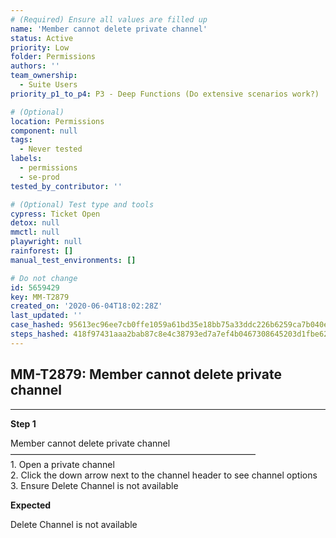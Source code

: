 ```yaml
---
# (Required) Ensure all values are filled up
name: 'Member cannot delete private channel'
status: Active
priority: Low
folder: Permissions
authors: ''
team_ownership:
  - Suite Users
priority_p1_to_p4: P3 - Deep Functions (Do extensive scenarios work?)

# (Optional)
location: Permissions
component: null
tags:
  - Never tested
labels:
  - permissions
  - se-prod
tested_by_contributor: ''

# (Optional) Test type and tools
cypress: Ticket Open
detox: null
mmctl: null
playwright: null
rainforest: []
manual_test_environments: []

# Do not change
id: 5659429
key: MM-T2879
created_on: '2020-06-04T18:02:28Z'
last_updated: ''
case_hashed: 95613ec96ee7cb0ffe1059a61bd35e18bb75a33ddc226b6259ca7b040ea08438cc2fa30381e8e784d231d086df0cb899
steps_hashed: 418f97431aaa2bab87c8e4c38793ed7a7ef4b0467308645203d1fbe62ef504ee5f9f5266ba0bc8f7b359eab5cd6fccf1
---
```


<!-- (Auto-generated) Based on frontmatter's "key" and "name" -->

## MM-T2879: Member cannot delete private channel

---

**Step 1**

Member cannot delete private channel\
————————————————————————————\
1\. Open a private channel\
2\. Click the down arrow next to the channel header to see channel options\
3\. Ensure Delete Channel is not available

**Expected**

Delete Channel is not available
